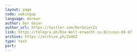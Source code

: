 ```yaml
---
layout: page
code: wakingup
language: German
author: Der Geier
author_url: https://twitter.com/DerGeier21
link: https://telegra.ph/Die-Welt-erwacht-zu-Bitcoin-04-07
archive: https://archive.ph/ZvHGZ
type: text
part: 
---
```

